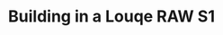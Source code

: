 ---
title: Building in a Louqe RAW S1
introduction: This series of articles documents my experience building a gaming PC in the Louqe RAW S1
---